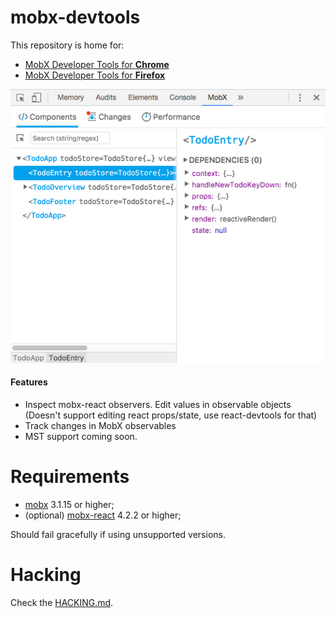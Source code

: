 # mobx-devtools
This repository is home for:
* [MobX Developer Tools for **Chrome**](https://chrome.google.com/webstore/detail/mobx-developer-tools/pfgnfdagidkfgccljigdamigbcnndkod)
* [MobX Developer Tools for **Firefox**](https://addons.mozilla.org/en-US/firefox/addon/mobx-devtools/)

![MobX DevTools](preview.gif)

#### Features

* Inspect mobx-react observers. Edit values in observable objects
(Doesn't support editing react props/state, use react-devtools for that)
* Track changes in MobX observables
* MST support coming soon.

# Requirements
* [mobx](https://www.npmjs.com/package/mobx) 3.1.15 or higher;
* (optional) [mobx-react](https://www.npmjs.com/package/mobx-react) 4.2.2 or higher;

Should fail gracefully if using unsupported versions.


# Hacking

Check the [HACKING.md](HACKING.md).
